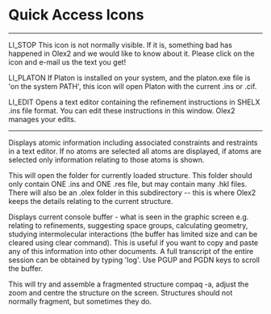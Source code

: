 # Quick Access Icons

-------    ----------------------------------------------------
LI_STOP  This icon is not normally visible. If it is, something bad has happened in Olex2 and we would like to know about it. Please click on the icon and e-mail us the text you get!

LI_PLATON    If Platon is installed on your system, and the platon.exe file is 'on the system PATH', this icon will open Platon with  the current .ins or .cif.

LI_EDIT  Opens a text editor containing the refinement instructions in SHELX .ins file format. You can edit these instructions in this window. Olex2 manages your edits.
-------    ----------------------------------------------------

Displays atomic information including associated constraints and restraints in a text editor. If no atoms are selected all atoms are displayed, if atoms are selected only information relating to those atoms is shown.
 
This will open the folder for currently loaded structure. This folder should only contain ONE .ins and ONE .res file, but may contain many .hkl files. There will also be an .olex folder in this subdirectory -- this is where Olex2 keeps the details relating to the current structure.
 
Displays current console buffer - what is seen in the graphic screen e.g. relating to refinements, suggesting space groups, calculating geometry, studying intermolecular interactions (the buffer has limited size and can be cleared using clear command). This is useful if you want to copy and paste any of this information into other documents. A full transcript of the entire session can be obtained by typing 'log'. Use PGUP and PGDN keys to scroll the buffer.
 
This will try and assemble a fragmented structure compaq -a, adjust the zoom and centre the structure on the screen. Structures should not normally fragment, but sometimes they do.
